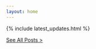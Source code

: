 ```yaml
---
layout: home
---
```


{% include latest_updates.html %}

<a id="see-all" href="/news/">See All Posts &gt; </a>